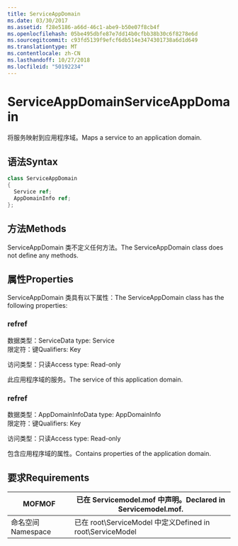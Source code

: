 ```yaml
---
title: ServiceAppDomain
ms.date: 03/30/2017
ms.assetid: f28e5186-a66d-46c1-abe9-b50e07f8cb4f
ms.openlocfilehash: 05be495dbfe87e7dd14b0cfbb38b30c6f8278e6d
ms.sourcegitcommit: c93fd5139f9efcf6db514e3474301738a6d1d649
ms.translationtype: MT
ms.contentlocale: zh-CN
ms.lasthandoff: 10/27/2018
ms.locfileid: "50192234"
---
```

# <a name="serviceappdomain"></a><span data-ttu-id="3a101-102">ServiceAppDomain</span><span class="sxs-lookup"><span data-stu-id="3a101-102">ServiceAppDomain</span></span>
<span data-ttu-id="3a101-103">将服务映射到应用程序域。</span><span class="sxs-lookup"><span data-stu-id="3a101-103">Maps a service to an application domain.</span></span>  
  
## <a name="syntax"></a><span data-ttu-id="3a101-104">语法</span><span class="sxs-lookup"><span data-stu-id="3a101-104">Syntax</span></span>  
  
```csharp
class ServiceAppDomain  
{  
  Service ref;  
  AppDomainInfo ref;  
};  
```  
  
## <a name="methods"></a><span data-ttu-id="3a101-105">方法</span><span class="sxs-lookup"><span data-stu-id="3a101-105">Methods</span></span>  
 <span data-ttu-id="3a101-106">ServiceAppDomain 类不定义任何方法。</span><span class="sxs-lookup"><span data-stu-id="3a101-106">The ServiceAppDomain class does not define any methods.</span></span>  
  
## <a name="properties"></a><span data-ttu-id="3a101-107">属性</span><span class="sxs-lookup"><span data-stu-id="3a101-107">Properties</span></span>  
 <span data-ttu-id="3a101-108">ServiceAppDomain 类具有以下属性：</span><span class="sxs-lookup"><span data-stu-id="3a101-108">The ServiceAppDomain class has the following properties:</span></span>  
  
### <a name="ref"></a><span data-ttu-id="3a101-109">ref</span><span class="sxs-lookup"><span data-stu-id="3a101-109">ref</span></span>  
 <span data-ttu-id="3a101-110">数据类型：Service</span><span class="sxs-lookup"><span data-stu-id="3a101-110">Data type: Service</span></span>  
<span data-ttu-id="3a101-111">限定符：键</span><span class="sxs-lookup"><span data-stu-id="3a101-111">Qualifiers: Key</span></span>  
  
 <span data-ttu-id="3a101-112">访问类型：只读</span><span class="sxs-lookup"><span data-stu-id="3a101-112">Access type: Read-only</span></span>  
  
 <span data-ttu-id="3a101-113">此应用程序域的服务。</span><span class="sxs-lookup"><span data-stu-id="3a101-113">The service of this application domain.</span></span>  
  
### <a name="ref"></a><span data-ttu-id="3a101-114">ref</span><span class="sxs-lookup"><span data-stu-id="3a101-114">ref</span></span>  
 <span data-ttu-id="3a101-115">数据类型：AppDomainInfo</span><span class="sxs-lookup"><span data-stu-id="3a101-115">Data type: AppDomainInfo</span></span>  
<span data-ttu-id="3a101-116">限定符：键</span><span class="sxs-lookup"><span data-stu-id="3a101-116">Qualifiers: Key</span></span>  
  
 <span data-ttu-id="3a101-117">访问类型：只读</span><span class="sxs-lookup"><span data-stu-id="3a101-117">Access type: Read-only</span></span>  
  
 <span data-ttu-id="3a101-118">包含应用程序域的属性。</span><span class="sxs-lookup"><span data-stu-id="3a101-118">Contains properties of the application domain.</span></span>  
  
## <a name="requirements"></a><span data-ttu-id="3a101-119">要求</span><span class="sxs-lookup"><span data-stu-id="3a101-119">Requirements</span></span>  
  
|<span data-ttu-id="3a101-120">MOF</span><span class="sxs-lookup"><span data-stu-id="3a101-120">MOF</span></span>|<span data-ttu-id="3a101-121">已在 Servicemodel.mof 中声明。</span><span class="sxs-lookup"><span data-stu-id="3a101-121">Declared in Servicemodel.mof.</span></span>|  
|---------|-----------------------------------|  
|<span data-ttu-id="3a101-122">命名空间</span><span class="sxs-lookup"><span data-stu-id="3a101-122">Namespace</span></span>|<span data-ttu-id="3a101-123">已在 root\ServiceModel 中定义</span><span class="sxs-lookup"><span data-stu-id="3a101-123">Defined in root\ServiceModel</span></span>|
